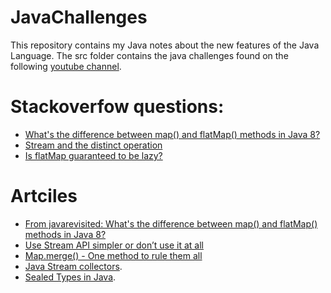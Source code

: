 # JavaChallenges
This repository contains my Java notes about the new features of the Java Language.
The src folder contains the java challenges found on the following [youtube channel](https://www.youtube.com/channel/UCKivNkyXL2n-Up8ixk-72xQ).

# Stackoverfow questions:
- [What's the difference between map() and flatMap() methods in Java 8?](https://stackoverflow.com/questions/26684562/whats-the-difference-between-map-and-flatmap-methods-in-java-8)
- [Stream and the distinct operation](https://stackoverflow.com/questions/21333646/stream-and-the-distinct-operation)
- [Is flatMap guaranteed to be lazy?](https://stackoverflow.com/questions/46288915/is-flatmap-guaranteed-to-be-lazy/46291806#46291806)

# Artciles
- [From javarevisited: What's the difference between map() and flatMap() methods in Java 8?](https://javarevisited.blogspot.com/2016/03/difference-between-map-and-flatmap-in-java8.html)
- [Use Stream API simpler or don’t use it at all](https://medium.com/@tagir_valeev/use-stream-api-simpler-or-dont-use-it-at-all-ea0a44a4b1ff)
- [Map.merge() - One method to rule them all](https://www.nurkiewicz.com/2019/03/mapmerge-one-method-to-rule-them-all.html)
- [Java Stream collectors](https://medium.com/@liakh.aliaksandr/predefined-java-stream-collectors-cee514c3ad63).
- [Sealed Types in Java](https://medium.com/@yassinhajaj/sealed-types-in-java-2c13d6e8d61).
